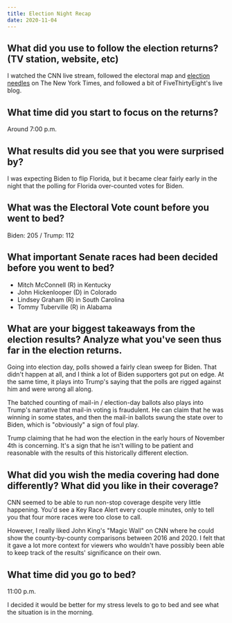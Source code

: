 ```yaml
---
title: Election Night Recap
date: 2020-11-04
---
```


## What did you use to follow the election returns? (TV station, website, etc)

I watched the CNN live stream, followed the electoral map and [election needles](https://www.nytimes.com/interactive/2020/11/03/us/elections/forecast-president.html) on The New York Times, and followed a bit of FiveThirtyEight's live blog.

## What time did you start to focus on the returns?

Around 7:00 p.m.

## What results did you see that you were surprised by?

I was expecting Biden to flip Florida, but it became clear fairly early in the night that the polling for Florida over-counted votes for Biden.

## What was the Electoral Vote count before you went to bed?

Biden: 205 / Trump: 112

## What important Senate races had been decided before you went to bed?

- Mitch McConnell (R) in Kentucky
- John Hickenlooper (D) in Colorado
- Lindsey Graham (R) in South Carolina
- Tommy Tuberville (R) in Alabama

## What are your biggest takeaways from the election results?  Analyze what you've seen thus far in the election returns.

Going into election day, polls showed a fairly clean sweep for Biden. That didn't happen at all, and I think a lot of Biden supporters got put on edge. At the same time, it plays into Trump's saying that the polls are rigged against him and were wrong all along.

The batched counting of mail-in / election-day ballots also plays into Trump's narrative that mail-in voting is fraudulent. He can claim that he was winning in some states, and then the mail-in ballots swung the state over to Biden, which is "obviously" a sign of foul play.

Trump claiming that he had won the election in the early hours of November 4th is concerning. It's a sign that he isn't willing to be patient and reasonable with the results of this historically different election.

## What did you wish the media covering had done differently?  What did you like in their coverage?

CNN seemed to be able to run non-stop coverage despite very little happening. You'd see a Key Race Alert every couple minutes, only to tell you that four more races were too close to call.

However, I really liked John King's "Magic Wall" on CNN where he could show the county-by-county comparisons between 2016 and 2020. I felt that it gave a lot more context for viewers who wouldn't have possibly been able to keep track of the results' significance on their own.

## What time did you go to bed?

11:00 p.m.

I decided it would be better for my stress levels to go to bed and see what the situation is in the morning.
